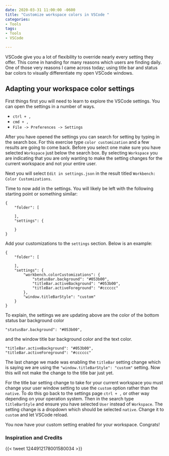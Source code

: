 ```yaml
---
date: 2020-03-31 11:00:00 -0600
title: "Customize workspace colors in VSCode "
categories:
- Tools
tags:
- Tools
- VSCode

---
```


VSCode give you a lot of flexibility to override nearly every setting they offer. This come in handing for many reasons which users are finding daily. One of those very reasons I came across today; using title bar and status bar colors to visually differentiate my open VSCode windows.

## Adapting your workspace color settings

First things first you will need to learn to explore the VSCode settings. You can open the settings in a number of ways.

* `ctrl + ,`
* `cmd + ,`
* `File -> Preferences -> Settings`

After you have opened the settings you can search for setting by typing in the search box. For this exercise type `color customization` and a few results are going to come back. Before you select one make sure you have selected `Workspace` just below the search box. By selecting `Workspace` you are indicating that you are only wanting to make the setting changes for the current workspace and not your entire user.

Next you will select `Edit in settings.json` in the result titled `Workbench: Color Customizations`.

Time to now add in the settings. You will likely be left with the following starting point or something similar:

    {
        "folder": [

        ],
        "settings": {

        }
    }

Add your customizations to the `settings` section. Below is an example:

    {
        "folder": [

        ],
        "settings": {
            "workbench.colorCustomizations": {
                "statusBar.background": "#053b00",
                "titleBar.activeBackground": "#053b00",
                "titleBar.activeForeground": "#cccccc"
            },
            "window.titleBarStyle": "custom"
        }
    }

To explain, the settings we are updating above are the color of the bottom status bar background color 

    "statusBar.background": "#053b00",

and the window title bar background color and the text color.

    "titleBar.activeBackground": "#053b00",
    "titleBar.activeForeground": "#cccccc"

The last change we made was enabling the `titleBar` setting change which is saying we are using the `"window.titleBarStyle": "custom"` setting. Now this will not make the change to the title bar just yet.

For the title bar setting change to take for your current workspace you must change your user window setting to use the `custom` option rather than the `native`. To do this go back to the settings page `ctrl + ,` or other way depending on your operation system. Then in the search type `titleBarStyle` and ensure you have selected `User` instead of `Workspace`. The setting change is a dropdown which should be selected `native`. Change it to `custom` and let VSCode reload.

You now have your custom setting enabled for your workspace. Congrats!

### Inspiration and Credits

{{< tweet 1244912178001580034 >}}